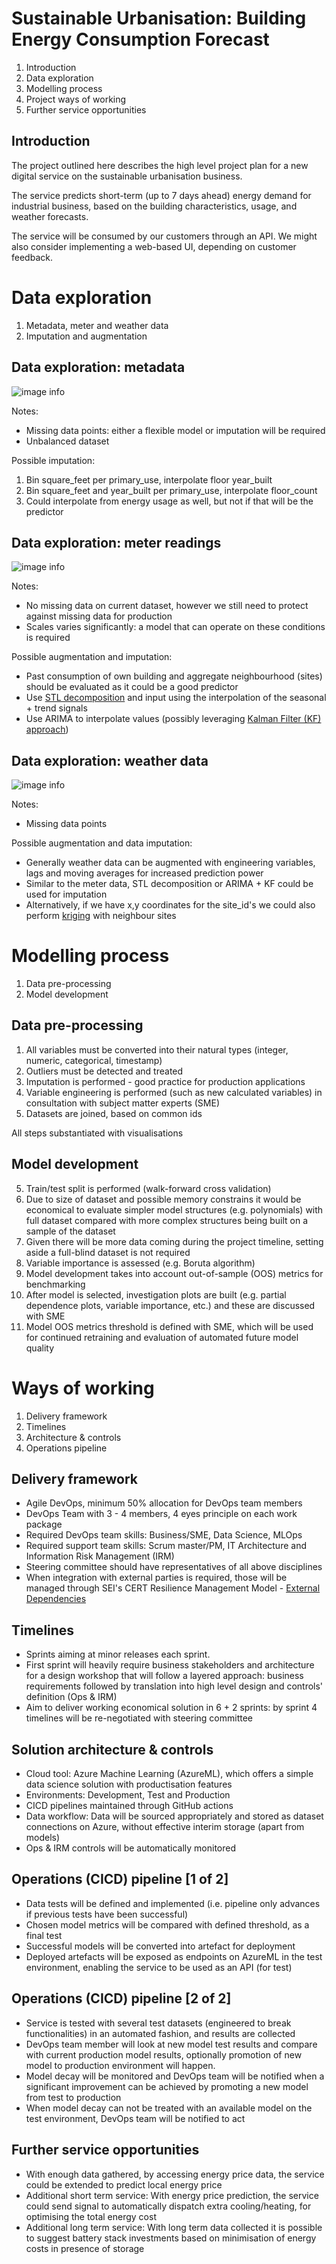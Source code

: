 # Sustainable Urbanisation:  Building Energy Consumption Forecast

1. Introduction
2. Data exploration
3. Modelling process
4. Project ways of working
5. Further service opportunities

## Introduction

The project outlined here describes the high level project plan for a new digital service on the sustainable urbanisation business.

The service predicts short-term (up to 7 days ahead) energy demand for industrial business, based on the building characteristics, usage, and weather forecasts.

The service will be consumed by our customers through an API. We might also consider implementing a web-based UI, depending on customer feedback.


# Data exploration

1. Metadata, meter and weather data
2. Imputation and augmentation

## Data exploration: metadata

![image info](./images/imgMetadata.png)

Notes:

- Missing data points: either a flexible model or imputation will be required
- Unbalanced dataset

Possible imputation:

1. Bin square_feet per primary_use, interpolate floor year_built
2. Bin square_feet and year_built per primary_use, interpolate floor_count
3. Could interpolate from energy usage as well, but not if that will be the predictor

## Data exploration: meter readings


![image info](./images/imgMeter.png)

Notes:

- No missing data on current dataset, however we still need to protect against missing data for production
- Scales varies significantly: a model that can operate on these conditions is required

Possible augmentation and imputation:

- Past consumption of own building and aggregate neighbourhood (sites) should be evaluated as it could be a good predictor
- Use [STL decomposition](https://www.rdocumentation.org/packages/stats/versions/3.6.2/topics/stl) and input using the interpolation of the seasonal + trend signals
- Use ARIMA to interpolate values (possibly leveraging [Kalman Filter (KF) approach](https://stats.stackexchange.com/questions/104565/how-to-use-auto-arima-to-impute-missing-values))

## Data exploration: weather data

![image info](./images/imgWeather.png)

Notes:

- Missing data points

Possible augmentation and data imputation:

- Generally weather data can be augmented with engineering variables, lags and moving averages for increased prediction power
- Similar to the meter data, STL decomposition or ARIMA + KF could be used for imputation
- Alternatively, if we have x,y coordinates for the site_id's we could also perform [kriging](https://en.wikipedia.org/wiki/Kriging) with neighbour sites


# Modelling process

1. Data pre-processing
2. Model development

## Data pre-processing

1. All variables must be converted into their natural types (integer, numeric, categorical, timestamp)
1. Outliers must be detected and treated
2. Imputation is performed - good practice for production applications
3. Variable engineering is performed (such as new calculated variables) in consultation with subject matter experts (SME)
4. Datasets are joined, based on common ids

All steps substantiated with visualisations


## Model development

5. Train/test split is performed (walk-forward cross validation)
5. Due to size of dataset and possible memory constrains it would be economical to evaluate simpler model structures (e.g. polynomials) with full dataset compared with more complex structures being built on a sample of the dataset
6. Given there will be more data coming during the project timeline, setting aside a full-blind dataset is not required
6. Variable importance is assessed (e.g. Boruta algorithm)
7. Model development takes into account out-of-sample (OOS) metrics for benchmarking
8. After model is selected, investigation plots are built (e.g. partial dependence plots, variable importance, etc.) and these are discussed with SME
9. Model OOS metrics threshold is defined with SME, which will be used for continued retraining and evaluation of automated future model quality


# Ways of working

1. Delivery framework
2. Timelines
3. Architecture & controls
4. Operations pipeline

## Delivery framework

- Agile DevOps, minimum 50% allocation for DevOps team members
- DevOps Team with 3 - 4 members, 4 eyes principle on each work package
- Required DevOps team skills: Business/SME, Data Science, MLOps
- Required support team skills: Scrum master/PM, IT Architecture and Information Risk Management (IRM)
- Steering committee should have representatives of all above disciplines
- When integration with external parties is required, those will be managed through SEI's CERT Resilience Management Model - [External Dependencies](https://resources.sei.cmu.edu/library/asset-view.cfm?assetid=514765)


## Timelines

- Sprints aiming at minor releases each sprint.
- First sprint will heavily require business stakeholders and architecture for a design workshop that will follow a layered approach: business requirements followed by translation into high level design and controls' definition (Ops & IRM)
- Aim to deliver working economical solution in 6 + 2 sprints: by sprint 4 timelines will be re-negotiated with steering committee

## Solution architecture & controls

- Cloud tool: Azure Machine Learning (AzureML), which offers a simple data science solution with productisation features
- Environments: Development, Test and Production
- CICD pipelines maintained through GitHub actions
- Data workflow: Data will be sourced appropriately and stored as dataset connections on Azure, without effective interim storage (apart from models)
- Ops & IRM controls will be automatically monitored


## Operations (CICD) pipeline [1 of 2]

- Data tests will be defined and implemented (i.e. pipeline only advances if previous tests have been successful)
- Chosen model metrics will be compared with defined threshold, as a final test
- Successful models will be converted into artefact for deployment
- Deployed artefacts will be exposed as endpoints on AzureML in the test environment, enabling the service to be used as an API (for test)


## Operations (CICD) pipeline [2 of 2]

- Service is tested with several test datasets (engineered to break functionalities) in an automated fashion, and results are collected
- DevOps team member will look at new model test results and compare with current production model results, optionally promotion of new model to production environment will happen.
- Model decay will be monitored and DevOps team will be notified when a significant improvement can be achieved by promoting a new model from test to production
- When model decay can not be treated with an available model on the test environment,  DevOps team will be notified to act


## Further service opportunities

- With enough data gathered, by accessing energy price data, the service could be extended to predict local energy price
- Additional short term service: With energy price prediction, the service could send signal to automatically dispatch extra cooling/heating, for optimising the total energy cost
- Additional long term service: With long term data collected it is possible to suggest battery stack investments based on minimisation of energy costs in presence of storage